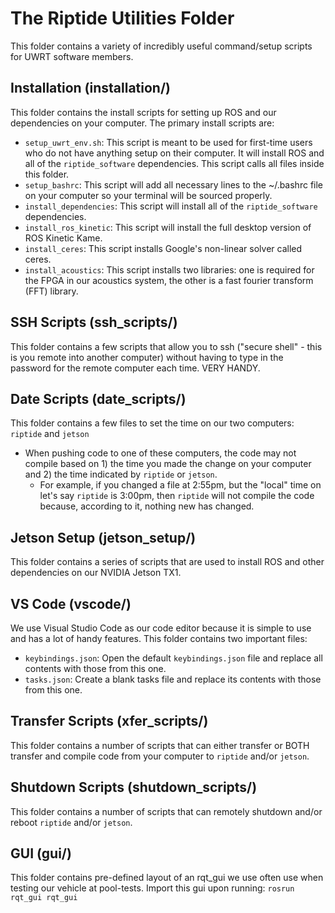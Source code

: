 # The Riptide Utilities Folder
This folder contains a variety of incredibly useful command/setup scripts for UWRT software members.

## Installation (installation/)
This folder contains the install scripts for setting up ROS and our dependencies on your computer. The primary install scripts are:
* `setup_uwrt_env.sh`: This script is meant to be used for first-time users who do not have anything setup on their computer. It will install ROS and all of the `riptide_software` dependencies. This script calls all files inside this folder.
* `setup_bashrc`: This script will add all necessary lines to the ~/.bashrc file on your computer so your terminal will be sourced properly.
* `install_dependencies`: This script will install all of the `riptide_software` dependencies.
* `install_ros_kinetic`: This script will install the full desktop version of ROS Kinetic Kame.
* `install_ceres`: This script installs Google's non-linear solver called ceres.
* `install_acoustics`: This script installs two libraries: one is required for the FPGA in our acoustics system, the other is a fast fourier transform (FFT) library.

## SSH Scripts (ssh_scripts/)
This folder contains a few scripts that allow you to ssh ("secure shell" - this is you remote into another computer) without having to type in the password for the remote computer each time. VERY HANDY.

## Date Scripts (date_scripts/)
This folder contains a few files to set the time on our two computers: `riptide` and `jetson`
* When pushing code to one of these computers, the code may not compile based on 1) the time you made the change on your computer and 2) the time indicated by `riptide` or `jetson`.
  - For example, if you changed a file at 2:55pm, but the "local" time on let's say `riptide` is 3:00pm, then `riptide` will not compile the code because, according to it, nothing new has changed.
  
## Jetson Setup (jetson_setup/)
This folder contains a series of scripts that are used to install ROS and other dependencies on our NVIDIA Jetson TX1.

## VS Code (vscode/)
We use Visual Studio Code as our code editor because it is simple to use and has a lot of handy features. This folder contains two important files: 
* `keybindings.json`: Open the default `keybindings.json` file and replace all contents with those from this one.
* `tasks.json`: Create a blank tasks file and replace its contents with those from this one.

## Transfer Scripts (xfer_scripts/)
This folder contains a number of scripts that can either transfer or BOTH transfer and compile code from your computer to `riptide` and/or `jetson`.

## Shutdown Scripts (shutdown_scripts/)
This folder contains a number of scripts that can remotely shutdown and/or reboot `riptide` and/or `jetson`.

## GUI (gui/)
This folder contains pre-defined layout of an rqt_gui we use often use when testing our vehicle at pool-tests. Import this gui upon running: `rosrun rqt_gui rqt_gui`
